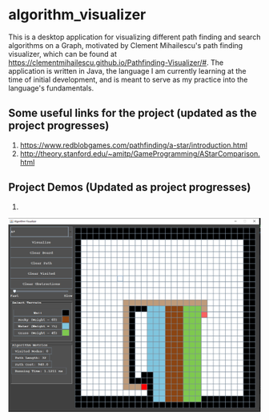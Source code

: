 # algorithm_visualizer

This is a desktop application for visualizing different path finding and search algorithms on a Graph, motivated by Clement Mihailescu's path finding visualizer, which can be found at https://clementmihailescu.github.io/Pathfinding-Visualizer/#. The application is written in Java, the language I am currently learning at the time of initial development, and is meant to serve as my practice into the language's fundamentals.

## Some useful links for the project (updated as the project progresses)
1. https://www.redblobgames.com/pathfinding/a-star/introduction.html
2. http://theory.stanford.edu/~amitp/GameProgramming/AStarComparison.html

## Project Demos (Updated as project progresses)
1.
![Demo Image 1](https://github.com/kdzumba/algorithm_visualizer/blob/main/images/algo_demo_8.PNG)
